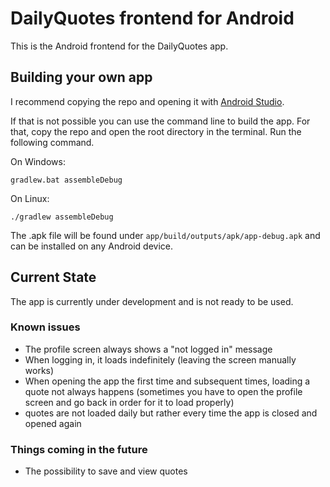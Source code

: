 # DailyQuotes frontend for Android

This is the Android frontend for the DailyQuotes app.


## Building your own app

I recommend copying the repo and opening it with [Android Studio](https://developer.android.com/studio).

If that is not possible you can use the command line to build the app. For that, copy the repo and open the root directory in the terminal.
Run the following command.

On Windows:

	gradlew.bat assembleDebug

On Linux:

	./gradlew assembleDebug

The .apk file will be found under `app/build/outputs/apk/app-debug.apk` and can be installed on any Android device.

## Current State

The app is currently under development and is not ready to be used.

### Known issues

- The profile screen always shows a "not logged in" message
- When logging in, it loads indefinitely (leaving the screen manually works)
- When opening the app the first time and subsequent times, loading a quote not always happens (sometimes you have to open the profile screen and go back in order for it to load properly)
- quotes are not loaded daily but rather every time the app is closed and opened again

### Things coming in the future

- The possibility to save and view quotes